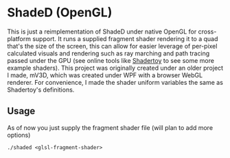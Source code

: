 # ShadeD (OpenGL)

This is just a reimplementation of ShadeD under native OpenGL for cross-platform support. It runs a supplied fragment shader rendering it to a quad that's the size of the screen, this can allow for easier leverage of per-pixel calculated visuals and rendering such as ray marching and path tracing passed under the GPU (see online tools like [Shadertoy](https://shadertoy.com) to see some more example shaders). This project was originally created under an older project I made, mV3D, which was created under WPF with a browser WebGL renderer. For convenience, I made the shader uniform variables the same as Shadertoy's definitions.

## Usage

As of now you just supply the fragment shader file (will plan to add more options)

```
./shaded <glsl-fragment-shader>
```

